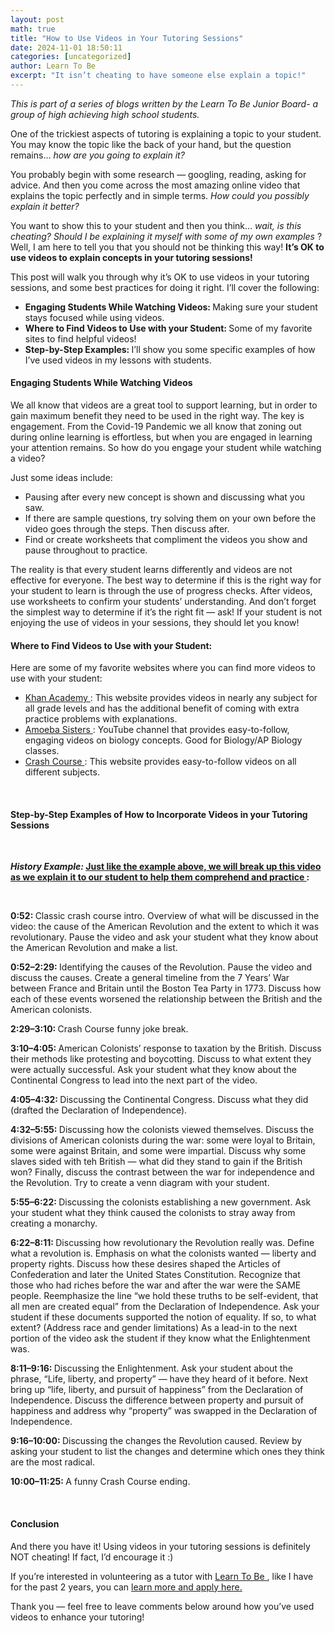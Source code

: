 ```yaml
---
layout: post
math: true
title: "How to Use Videos in Your Tutoring Sessions"
date: 2024-11-01 18:50:11
categories: [uncategorized]
author: Learn To Be
excerpt: "It isn’t cheating to have someone else explain a topic!"
---
```


<p id="">
 <em id="">
  This is part of a series of blogs written by the Learn To Be Junior Board- a group of high achieving high school students.
 </em>
</p>
<p id="">
 One of the trickiest aspects of tutoring is explaining a topic to your student. You may know the topic like the back of your hand, but the question remains…
 <em id="">
  how are you going to explain it?
 </em>
</p>
<p id="">
 You probably begin with some research — googling, reading, asking for advice. And then you come across the most amazing online video that explains the topic perfectly and in simple terms.
 <em id="">
  How could you possibly explain it better?
 </em>
</p>
<p id="">
 You want to show this to your student and then you think…
 <em id="">
  wait, is this cheating? Should I be explaining it myself with some of my own examples
 </em>
 ? Well, I am here to tell you that you should not be thinking this way!
 <strong id="">
  It’s OK to use videos to explain concepts in your tutoring sessions!
 </strong>
</p>
<p id="">
 This post will walk you through why it’s OK to use videos in your tutoring sessions, and some best practices for doing it right. I’ll cover the following:
</p>
<ul id="">
 <li id="">
  <strong id="">
   Engaging Students While Watching Videos:
  </strong>
  Making sure your student stays focused while using videos.
 </li>
 <li id="">
  <strong id="">
   Where to Find Videos to Use with your Student:
  </strong>
  Some of my favorite sites to find helpful videos!
 </li>
 <li id="">
  <strong id="">
   Step-by-Step Examples:
  </strong>
  I’ll show you some specific examples of how I’ve used videos in my lessons with students.
 </li>
</ul>
<h4 id="">
 Engaging Students While Watching Videos
</h4>
<p id="">
 We all know that videos are a great tool to support learning, but in order to gain maximum benefit they need to be used in the right way. The key is engagement. From the Covid-19 Pandemic we all know that zoning out during online learning is effortless, but when you are engaged in learning your attention remains. So how do you engage your student while watching a video?
</p>
<p id="">
 Just some ideas include:
</p>
<ul id="">
 <li id="">
  Pausing after every new concept is shown and discussing what you saw.
 </li>
 <li id="">
  If there are sample questions, try solving them on your own before the video goes through the steps. Then discuss after.
 </li>
 <li id="">
  Find or create worksheets that compliment the videos you show and pause throughout to practice.
 </li>
</ul>
<p id="">
 The reality is that every student learns differently and videos are not effective for everyone. The best way to determine if this is the right way for your student to learn is through the use of progress checks. After videos, use worksheets to confirm your students’ understanding. And don’t forget the simplest way to determine if it’s the right fit — ask! If your student is not enjoying the use of videos in your sessions, they should let you know!
</p>
<h4 id="">
 <strong id="">
  Where to Find Videos to Use with your Student:
 </strong>
</h4>
<p id="">
 Here are some of my favorite websites where you can find more videos to use with your student:
</p>
<ul id="">
 <li id="">
  <a href="https://www.khanacademy.org/" id="" target="_blank">
   Khan Academy
  </a>
  : This website provides videos in nearly any subject for all grade levels and has the additional benefit of coming with extra practice problems with explanations.
 </li>
 <li id="">
  <a href="https://www.youtube.com/channel/UCb2GCoLSBXjmI_Qj1vk-44g" id="" target="_blank">
   Amoeba Sisters
  </a>
  : YouTube channel that provides easy-to-follow, engaging videos on biology concepts. Good for Biology/AP Biology classes.
 </li>
 <li id="">
  <a href="https://thecrashcourse.com/" id="" target="_blank">
   Crash Course
  </a>
  : This website provides easy-to-follow videos on all different subjects.
 </li>
</ul>
<p id="">
 ‍
</p>
<h4 id="">
 Step-by-Step Examples of How to Incorporate Videos in your Tutoring Sessions
</h4>
<p id="">
 ‍
</p>
<p id="">
 <strong id="">
  <em id="">
   History Example:
  </em>
 </strong>
 <a href="https://www.youtube.com/watch?v=HlUiSBXQHCw&amp;t=20s" id="" target="_blank">
  <strong id="">
   Just like the example above, we will break up this video as we explain it to our student to help them comprehend and practice
  </strong>
 </a>
 <strong id="">
  :
 </strong>
</p>
<p id="">
 ‍
</p>
<p id="">
 <strong id="">
  0:52:
 </strong>
 Classic crash course intro. Overview of what will be discussed in the video: the cause of the American Revolution and the extent to which it was revolutionary. Pause the video and ask your student what they know about the American Revolution and make a list.
</p>
<p id="">
 <strong id="">
  0:52–2:29:
 </strong>
 Identifying the causes of the Revolution. Pause the video and discuss the causes. Create a general timeline from the 7 Years’ War between France and Britain until the Boston Tea Party in 1773. Discuss how each of these events worsened the relationship between the British and the American colonists.
</p>
<p id="">
 <strong id="">
  2:29–3:10:
 </strong>
 Crash Course funny joke break.
</p>
<p id="">
 <strong id="">
  3:10–4:05:
 </strong>
 American Colonists’ response to taxation by the British. Discuss their methods like protesting and boycotting. Discuss to what extent they were actually successful. Ask your student what they know about the Continental Congress to lead into the next part of the video.
</p>
<p id="">
 <strong id="">
  4:05–4:32:
 </strong>
 Discussing the Continental Congress. Discuss what they did (drafted the Declaration of Independence).
</p>
<p id="">
 <strong id="">
  4:32–5:55:
 </strong>
 Discussing how the colonists viewed themselves. Discuss the divisions of American colonists during the war: some were loyal to Britain, some were against Britain, and some were impartial. Discuss why some slaves sided with teh British — what did they stand to gain if the British won? Finally, discuss the contrast between the war for independence and the Revolution. Try to create a venn diagram with your student.
</p>
<p id="">
 <strong id="">
  5:55–6:22:
 </strong>
 Discussing the colonists establishing a new government. Ask your student what they think caused the colonists to stray away from creating a monarchy.
</p>
<p id="">
 <strong id="">
  6:22–8:11:
 </strong>
 Discussing how revolutionary the Revolution really was. Define what a revolution is. Emphasis on what the colonists wanted — liberty and property rights. Discuss how these desires shaped the Articles of Confederation and later the United States Constitution. Recognize that those who had riches before the war and after the war were the SAME people. Reemphasize the line “we hold these truths to be self-evident, that all men are created equal” from the Declaration of Independence. Ask your student if these documents supported the notion of equality. If so, to what extent? (Address race and gender limitations) As a lead-in to the next portion of the video ask the student if they know what the Enlightenment was.
</p>
<p id="">
 <strong id="">
  8:11–9:16:
 </strong>
 Discussing the Enlightenment. Ask your student about the phrase, “Life, liberty, and property” — have they heard of it before. Next bring up “life, liberty, and pursuit of happiness” from the Declaration of Independence. Discuss the difference between property and pursuit of happiness and address why “property” was swapped in the Declaration of Independence.
</p>
<p id="">
 <strong id="">
  9:16–10:00:
 </strong>
 Discussing the changes the Revolution caused. Review by asking your student to list the changes and determine which ones they think are the most radical.
</p>
<p id="">
 <strong id="">
  10:00–11:25:
 </strong>
 A funny Crash Course ending.
</p>
<p id="">
 ‍
</p>
<h4 id="">
 Conclusion
</h4>
<p id="">
 And there you have it! Using videos in your tutoring sessions is definitely NOT cheating! If fact, I’d encourage it :)
</p>
<p id="">
 If you’re interested in volunteering as a tutor with
 <a href="https://www.learntobe.org" id="" target="_blank">
  Learn To Be
 </a>
 , like I have for the past 2 years, you can
 <a href="https://www.learntobe.org/apply" id="" target="_blank">
  learn more and apply here.
 </a>
</p>
<p id="">
 Thank you — feel free to leave comments below around how you’ve used videos to enhance your tutoring!
</p>
<p id="">
 ‍
</p>
<p id="">
 ‍
</p>
<p id="">
 ‍
</p>
